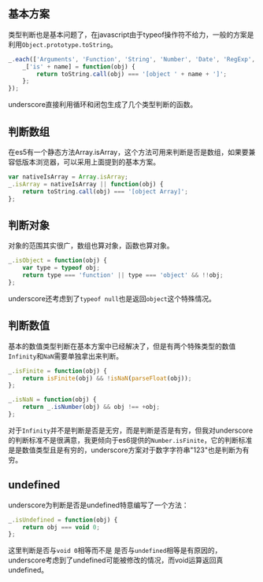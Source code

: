 ## 基本方案

类型判断也是基本问题了，在javascript由于typeof操作符不给力，一般的方案是利用```Object.prototype.toString```。

```javascript
_.each(['Arguments', 'Function', 'String', 'Number', 'Date', 'RegExp', 'Error'], function(name) {
    _['is' + name] = function(obj) {
        return toString.call(obj) === '[object ' + name + ']';
    };
});
```

underscore直接利用循环和闭包生成了几个类型判断的函数。

## 判断数组

在es5有一个静态方法Array.isArray，这个方法可用来判断是否是数组，如果要兼容低版本浏览器，可以采用上面提到的基本方案。

```javascript
var nativeIsArray = Array.isArray;
_.isArray = nativeIsArray || function(obj) {
    return toString.call(obj) === '[object Array]';
};
```

## 判断对象

对象的范围其实很广，数组也算对象，函数也算对象。


```javascript
_.isObject = function(obj) {
    var type = typeof obj;
    return type === 'function' || type === 'object' && !!obj;
};
```

underscore还考虑到了```typeof null```也是返回```object```这个特殊情况。

## 判断数值

基本的数值类型判断在基本方案中已经解决了，但是有两个特殊类型的数值```Infinity```和```NaN```需要单独拿出来判断。

```javascript
_.isFinite = function(obj) {
    return isFinite(obj) && !isNaN(parseFloat(obj));
};

_.isNaN = function(obj) {
    return _.isNumber(obj) && obj !== +obj;
};
```

对于```Infinity```并不是判断是否是无穷，而是判断是否是有穷，但我对underscore的判断标准不是很满意，我更倾向于es6提供的```Number.isFinite```，它的判断标准是是数值类型且是有穷的，underscore方案对于数字字符串"123"也是判断为有穷。

## undefined

underscore为判断是否是undefined特意编写了一个方法：

```javascript
_.isUndefined = function(obj) {
    return obj === void 0;
};
```

这里判断是否与```void 0```相等而不是 是否与```undefined```相等是有原因的，underscore考虑到了undefined可能被修改的情况，而void运算返回真undefined。